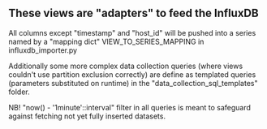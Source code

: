 ## These views are "adapters" to feed the InfluxDB 

All columns except "timestamp" and "host_id" will be pushed into a series named by a "mapping dict"
VIEW_TO_SERIES_MAPPING in influxdb_importer.py

Additionally some more complex data collection queries (where views couldn't use partition exclusion correctly)
are define as templated queries (parameters substituted on runtime) in  the "data_collection_sql_templates" folder.

NB! "now() - '1minute'::interval" filter in all queries is meant to safeguard against fetching not yet fully inserted datasets.